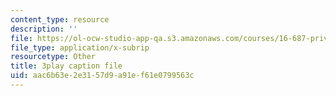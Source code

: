 ```yaml
---
content_type: resource
description: ''
file: https://ol-ocw-studio-app-qa.s3.amazonaws.com/courses/16-687-private-pilot-ground-school-january-iap-2019/aac6b63e2e3157d9a91ef61e0799563c_n068fel-W9I.vtt
file_type: application/x-subrip
resourcetype: Other
title: 3play caption file
uid: aac6b63e-2e31-57d9-a91e-f61e0799563c
---
```


